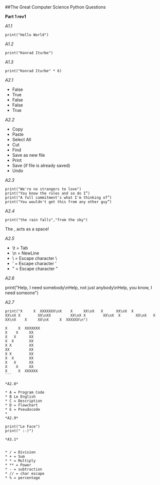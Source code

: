 ##The Great Computer Science Python Questions

**Part 1 rev1**

*A1.1*

    print("Hello World")

*A1.2*

    print("Konrad Iturbe")

*A1.3*

    print("Konrad Iturbe" * 6)

*A2.1*

* False
* True
* False
* False
* True

*A2.2*

* Copy
* Paste
* Select All
* Cut
* Find
* Save as new file
* Print
* Save (if file is already saved)
* Undo

*A2.3*

    print("We're no strangers to love")
    print("You know the rules and so do I”)
    print("A full commitment's what I'm thinking of”)
    print("You wouldn't get this from any other guy”)
    
*A2.4*

    print("the rain falls","from the sky")
    
The , acts as a space!

*A2.5*

* \t = Tab
* \n = NewLine
* \\ = Escape character \
* \' = Escape character '
* \" = Escape character "

*A2.6*

print("Help, I need somebody\nHelp, not just anybody\nHelp, you know, I need someone")

*A2.7*

    print("X     X  XXXXXXX\nX    X     XX\nX   X      XX\nX  X       XX\nX X        XX\nXX         XX\nX X        XX\nX  X       XX\nX   X      XX\nX    X     XX\nX     X  XXXXXX\n")
    
````
X     X  XXXXXXX
X    X     XX
X   X      XX
X  X       XX
X X        XX
XX         XX
X X        XX
X  X       XX
X   X      XX
X    X     XX
X     X  XXXXXX
```

*A2.8*

* A = Program Code
* B Le English
* C = Description
* D = Flowchart
* E = Pseudocode
* 
*A2.9*

print("Le Face")
print(" :-)")

*A3.1*


* / = Division
* + = Sum
* * = Multiply
* ** = Power
* - = subtraction
* // = char escape
* % = percentage



